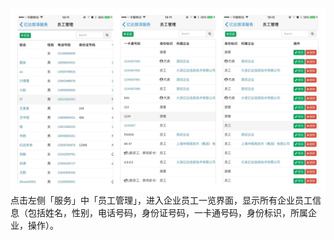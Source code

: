 ![](/assets/1_副本.jpg)点击左侧「服务」中「员工管理」，进入企业员工一览界面，显示所有企业员工信息（包括姓名，性别，电话号码，身份证号码，一卡通号码，身份标识，所属企业，操作）。

